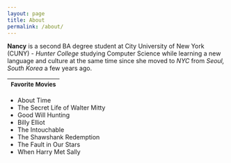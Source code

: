 ```yaml
---
layout: page
title: About
permalink: /about/
---
```


**Nancy** is a second BA degree student at City University of New York (CUNY) - _Hunter College_ studying Computer Science while learning a new language and culture at the same time since she moved to _NYC_ from _Seoul, South Korea_ a few years ago.

<sub>Favorite Movies</sub>                |
--------------------------------|
* About Time                    
* The Secret Life of Walter Mitty
* Good Will Hunting               
* Billy Elliot                    
* The Intouchable                 
* The Shawshank Redemption        
* The Fault in Our Stars          
* When Harry Met Sally            

